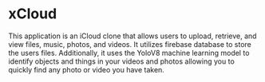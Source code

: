 # xCloud

This application is an iCloud clone that allows users to upload, retrieve, and view files, music, photos, and videos. It utilizes firebase database to store the users files. Additionally, it uses the YoloV8 machine learning model to identify objects and things in your videos and photos allowing you to quickly find any photo or video you have taken.

